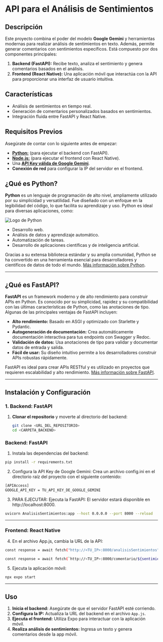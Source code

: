 # API para el Análisis de Sentimientos

## Descripción

Este proyecto combina el poder del modelo **Google Gemini** y herramientas modernas para realizar análisis de sentimientos en texto. Además, permite generar comentarios con sentimientos específicos. Está compuesto por dos componentes principales:

1. **Backend (FastAPI):** Recibe texto, analiza el sentimiento y genera comentarios basados en el análisis.
2. **Frontend (React Native):** Una aplicación móvil que interactúa con la API para proporcionar una interfaz de usuario intuitiva.

## Características

- Análisis de sentimientos en tiempo real.
- Generación de comentarios personalizados basados en sentimientos.
- Integración fluida entre FastAPI y React Native.
  
## Requisitos Previos

Asegúrate de contar con lo siguiente antes de empezar:

- **[Python:](https://www.python.org/downloads/)** (para ejecutar el backend con FastAPI).
- **[Node.js:](https://nodejs.org/en/download)** (para ejecutar el frontend con React Native).
- Una **[API Key válida de Google Gemini](https://aistudio.google.com/apikey)**.
- **Conexión de red** para configurar la IP del servidor en el frontend.

## ¿Qué es Python?

**Python** es un lenguaje de programación de alto nivel, ampliamente utilizado por su simplicidad y versatilidad. Fue diseñado con un enfoque en la legibilidad del código, lo que facilita su aprendizaje y uso. Python es ideal para diversas aplicaciones, como:

![Logo de Python](https://magmax.org/images/python.png)

- Desarrollo web.
- Análisis de datos y aprendizaje automático.
- Automatización de tareas.
- Desarrollo de aplicaciones científicas y de inteligencia artificial.

Gracias a su extensa biblioteca estándar y su amplia comunidad, Python se ha convertido en una herramienta esencial para desarrolladores y científicos de datos de todo el mundo. [Más información sobre Python](https://www.python.org/).

---

## ¿Qué es FastAPI?

**FastAPI** es un framework moderno y de alto rendimiento para construir APIs en Python. Es conocido por su simplicidad, rapidez y su compatibilidad con las últimas características de Python, como las anotaciones de tipo. Algunas de las principales ventajas de FastAPI incluyen:

- **Alto rendimiento:** Basado en ASGI y optimizado con Starlette y Pydantic.
- **Autogeneración de documentación:** Crea automáticamente documentación interactiva para tus endpoints con Swagger y Redoc.
- **Validación de datos:** Usa anotaciones de tipo para validar y documentar datos de entrada y salida.
- **Fácil de usar:** Su diseño intuitivo permite a los desarrolladores construir APIs robustas rápidamente.

FastAPI es ideal para crear APIs RESTful y es utilizado en proyectos que requieren escalabilidad y alto rendimiento. [Más información sobre FastAPI](https://fastapi.tiangolo.com/).


---

## Instalación y Configuración

### 1. Backend: FastAPI

1. **Clonar el repositorio** y moverte al directorio del backend:
   ```bash
   git clone <URL_DEL_REPOSITORIO>
   cd <CARPETA_BACKEND>

### Backend: FastAPI 
   1. Instala las dependencias del backend:
   
   ```bash
   pip install -r requirements.txt
   ```

   2. Configura la API Key de Google Gemini:
   Crea un archivo config.ini en el directorio raíz del proyecto con el siguiente contenido:
   ```bash
   [APIAccess]
   GOOGLE_API_KEY = TU_API_KEY_DE_GOOGLE_GEMINI
   ```

   3. PARA EJECUTAR: Ejecuta la FastAPI:
    El servidor estará disponible en http://localhost:8000.
   ```bash
   uvicorn AnalisisSentimientos:app --host 0.0.0.0 --port 8000 --reload
   ```
---

### Frontend: React Native

   4. En el archivo App.js, cambia la URL de la API:
   ```bash
   const response = await fetch("http://<TU_IP>:8000/analisisSentimientos", {
   ```
   ```bash
   const response = await fetch(`http://<TU_IP>:8000/comentario/${sentimientoSeleccionado}`, {
   ```
   5. Ejecuta la aplicación móvil:
   ```bash
   npx expo start
   ```

---
## Uso

1. **Inicia el backend:** Asegúrate de que el servidor FastAPI esté corriendo.
2. **Configura la IP:** Actualiza la URL del backend en el archivo `App.js`.
3. **Ejecuta el frontend:** Utiliza Expo para interactuar con la aplicación móvil.
4. **Realiza análisis de sentimientos:** Ingresa un texto y genera comentarios desde la app móvil.

